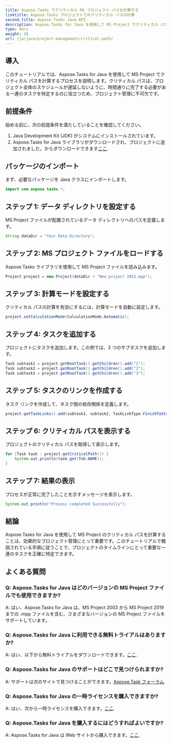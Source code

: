 ```yaml
---
title: Aspose.Tasks でクリティカル MS プロジェクト パスを計算する
linktitle: Aspose.Tasks プロジェクトでのクリティカル パスの計算
second_title: Aspose.Tasks Java API
description: Aspose.Tasks for Java を使用して MS Project でクリティカル パスを計算する方法を学びます。これは、効率的なプロジェクト管理のための段階的なガイダンスを提供します。
type: docs
weight: 10
url: /ja/java/project-management/critical-path/
---
```

## 導入
このチュートリアルでは、Aspose.Tasks for Java を使用して MS Project でクリティカル パスを計算するプロセスを説明します。クリティカル パスは、プロジェクト全体のスケジュールが遅延しないように、時間通りに完了する必要がある一連のタスクを特定するのに役立つため、プロジェクト管理に不可欠です。
## 前提条件
始める前に、次の前提条件を満たしていることを確認してください。
1. Java Development Kit (JDK) がシステムにインストールされています。
2.  Aspose.Tasks for Java ライブラリがダウンロードされ、プロジェクトに追加されました。からダウンロードできます[ここ](https://releases.aspose.com/tasks/java/).

## パッケージのインポート
まず、必要なパッケージを Java クラスにインポートします。
```java
import com.aspose.tasks.*;
```
## ステップ 1: データ ディレクトリを設定する
MS Project ファイルが配置されているデータ ディレクトリへのパスを定義します。
```java
String dataDir = "Your Data Directory";
```
## ステップ 2: MS プロジェクト ファイルをロードする
Aspose.Tasks ライブラリを使用して MS Project ファイルを読み込みます。
```java
Project project = new Project(dataDir + "New project 2013.mpp");
```
## ステップ 3: 計算モードを設定する
クリティカル パスの計算を有効にするには、計算モードを自動に設定します。
```java
project.setCalculationMode(CalculationMode.Automatic);
```
## ステップ 4: タスクを追加する
プロジェクトにタスクを追加します。この例では、3 つのサブタスクを追加します。
```java
Task subtask1 = project.getRootTask().getChildren().add("1");
Task subtask2 = project.getRootTask().getChildren().add("2");
Task subtask3 = project.getRootTask().getChildren().add("3");
```
## ステップ 5: タスクのリンクを作成する
タスク リンクを作成して、タスク間の依存関係を定義します。
```java
project.getTaskLinks().add(subtask1, subtask2, TaskLinkType.FinishToStart);
```
## ステップ 6: クリティカル パスを表示する
プロジェクトのクリティカル パスを取得して表示します。
```java
for (Task task : project.getCriticalPath()) {
    System.out.println(task.get(Tsk.NAME));
}
```
## ステップ 7: 結果の表示
プロセスが正常に完了したことを示すメッセージを表示します。
```java
System.out.println("Process completed Successfully");
```

## 結論
Aspose.Tasks for Java を使用して MS Project のクリティカル パスを計算することは、効果的なプロジェクト管理にとって重要です。このチュートリアルで概説されている手順に従うことで、プロジェクトのタイムラインにとって重要な一連のタスクを正確に特定できます。
## よくある質問
### Q: Aspose.Tasks for Java はどのバージョンの MS Project ファイルでも使用できますか?
A: はい、Aspose.Tasks for Java は、MS Project 2003 から MS Project 2019 までの .mpp ファイルを含む、さまざまなバージョンの MS Project ファイルをサポートしています。
### Q: Aspose.Tasks for Java に利用できる無料トライアルはありますか?
 A: はい、以下から無料トライアルをダウンロードできます。[ここ](https://releases.aspose.com/).
### Q: Aspose.Tasks for Java のサポートはどこで見つけられますか?
 A: サポートは次のサイトで見つけることができます。[Aspose.Task フォーラム](https://forum.aspose.com/c/tasks/15).
### Q: Aspose.Tasks for Java の一時ライセンスを購入できますか?
 A: はい、次から一時ライセンスを購入できます。[ここ](https://purchase.aspose.com/temporary-license/).
### Q: Aspose.Tasks for Java を購入するにはどうすればよいですか?
 A: Aspose.Tasks for Java は Web サイトから購入できます。[ここ](https://purchase.aspose.com/buy).